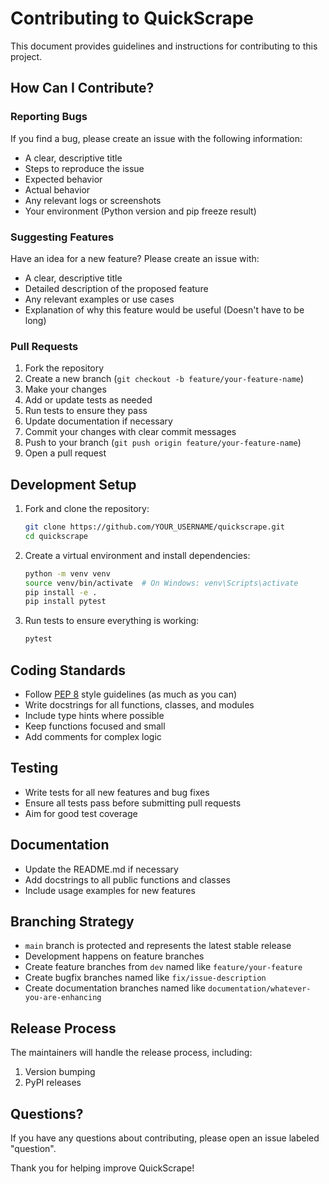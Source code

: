 # Contributing to QuickScrape

This document provides guidelines and instructions for contributing to this project.

## How Can I Contribute?

### Reporting Bugs

If you find a bug, please create an issue with the following information:

- A clear, descriptive title
- Steps to reproduce the issue
- Expected behavior
- Actual behavior
- Any relevant logs or screenshots
- Your environment (Python version and pip freeze result)

### Suggesting Features

Have an idea for a new feature? Please create an issue with:

- A clear, descriptive title
- Detailed description of the proposed feature
- Any relevant examples or use cases
- Explanation of why this feature would be useful (Doesn't have to be long)

### Pull Requests

1. Fork the repository
2. Create a new branch (`git checkout -b feature/your-feature-name`)
3. Make your changes
4. Add or update tests as needed
5. Run tests to ensure they pass
6. Update documentation if necessary
7. Commit your changes with clear commit messages
8. Push to your branch (`git push origin feature/your-feature-name`)
9. Open a pull request

## Development Setup

1. Fork and clone the repository:

   ```bash
   git clone https://github.com/YOUR_USERNAME/quickscrape.git
   cd quickscrape
   ```
2. Create a virtual environment and install dependencies:

   ```bash
   python -m venv venv
   source venv/bin/activate  # On Windows: venv\Scripts\activate
   pip install -e .
   pip install pytest
   ```
3. Run tests to ensure everything is working:

   ```bash
   pytest
   ```

## Coding Standards

- Follow [PEP 8](https://www.python.org/dev/peps/pep-0008/) style guidelines (as much as you can)
- Write docstrings for all functions, classes, and modules
- Include type hints where possible
- Keep functions focused and small
- Add comments for complex logic

## Testing

- Write tests for all new features and bug fixes
- Ensure all tests pass before submitting pull requests
- Aim for good test coverage

## Documentation

- Update the README.md if necessary
- Add docstrings to all public functions and classes
- Include usage examples for new features

## Branching Strategy

- `main` branch is protected and represents the latest stable release
- Development happens on feature branches
- Create feature branches from `dev` named like `feature/your-feature`
- Create bugfix branches named like `fix/issue-description`
- Create documentation branches named like `documentation/whatever-you-are-enhancing`

## Release Process

The maintainers will handle the release process, including:

1. Version bumping
2. PyPI releases

## Questions?

If you have any questions about contributing, please open an issue labeled "question".

Thank you for helping improve QuickScrape!
